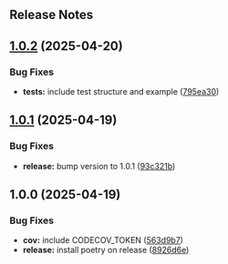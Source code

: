 Release Notes
---

## [1.0.2](https://github.com/luabida/python-llsp/compare/1.0.1...1.0.2) (2025-04-20)

### Bug Fixes

* **tests:** include test structure and example ([795ea30](https://github.com/luabida/python-llsp/commit/795ea307f2c972f03592bf53b71f9e965be50bc8))

## [1.0.1](https://github.com/luabida/python-llsp/compare/1.0.0...1.0.1) (2025-04-19)

### Bug Fixes

* **release:** bump version to 1.0.1 ([93c321b](https://github.com/luabida/python-llsp/commit/93c321bde2c8feee9f038d492d37763e22671e79))

## 1.0.0 (2025-04-19)

### Bug Fixes

* **cov:** include CODECOV_TOKEN ([563d9b7](https://github.com/luabida/python-llsp/commit/563d9b7a91a6f2fb44a2a3baa235b0e5286ea3b2))
* **release:** install poetry on release ([8926d6e](https://github.com/luabida/python-llsp/commit/8926d6e80baf6eeb7b8f83e5a50d64adf1d7b541))
